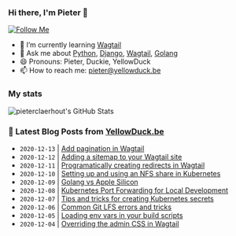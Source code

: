 ### Hi there, I'm Pieter 👋  
[![Follow Me](https://img.shields.io/github/followers/pieterclaerhout?label=Follow&style=social)](https://github.com/pieterclaerhout)

- 🌱 I’m currently learning [Wagtail](https://wagtail.io)
- 💬 Ask me about [Python](https://www.python.org), [Django](https://www.djangoproject.com), [Wagtail](https://wagtail.io), [Golang](https://golang.org)
- 😄 Pronouns: Pieter, Duckie, YellowDuck
- 📫 How to reach me: pieter@yellowduck.be

### My stats

![pieterclaerhout's GitHub Stats](https://github-readme-stats.vercel.app/api?username=pieterclaerhout&show_icons=true&count_private=true&line_height=40)

### 📩 Latest Blog Posts from [YellowDuck.be](https://www.yellowduck.be/)
<!-- BLOG-POST-LIST:START -->
- `2020-12-13` | [Add pagination in Wagtail](https://www.yellowduck.be/add-pagination-wagtail?utm_source=Add+pagination+in+Wagtail&utm_medium=RSS&utm_campaign=RSS+Reader)  
- `2020-12-12` | [Adding a sitemap to your Wagtail site](https://www.yellowduck.be/adding-sitemap-your-wagtail-site?utm_source=Adding+a+sitemap+to+your+Wagtail+site&utm_medium=RSS&utm_campaign=RSS+Reader)  
- `2020-12-11` | [Programatically creating redirects in Wagtail](https://www.yellowduck.be/programatically-creating-redirects-wagtail?utm_source=Programatically+creating+redirects+in+Wagtail&utm_medium=RSS&utm_campaign=RSS+Reader)  
- `2020-12-10` | [Setting up and using an NFS share in Kubernetes](https://www.yellowduck.be/setting-up-and-using-an-nfs-share-in-kubernetes?utm_source=Setting+up+and+using+an+NFS+share+in+Kubernetes&utm_medium=RSS&utm_campaign=RSS+Reader)  
- `2020-12-09` | [Golang vs Apple Silicon](https://www.yellowduck.be/golang-vs-apple-silicon?utm_source=Golang+vs+Apple+Silicon&utm_medium=RSS&utm_campaign=RSS+Reader)  
- `2020-12-08` | [Kubernetes Port Forwarding for Local Development](https://www.yellowduck.be/kubernetes-port-forwarding-for-local-development?utm_source=Kubernetes+Port+Forwarding+for+Local+Development&utm_medium=RSS&utm_campaign=RSS+Reader)  
- `2020-12-07` | [Tips and tricks for creating Kubernetes secrets](https://www.yellowduck.be/tips-and-tricks-for-creating-kubernetes-secrets?utm_source=Tips+and+tricks+for+creating+Kubernetes+secrets&utm_medium=RSS&utm_campaign=RSS+Reader)  
- `2020-12-06` | [Common Git LFS errors and tricks](https://www.yellowduck.be/common-git-lfs-errors-and-tricks?utm_source=Common+Git+LFS+errors+and+tricks&utm_medium=RSS&utm_campaign=RSS+Reader)  
- `2020-12-05` | [Loading env vars in your build scripts](https://www.yellowduck.be/loading-env-vars-in-your-build-scripts?utm_source=Loading+env+vars+in+your+build+scripts&utm_medium=RSS&utm_campaign=RSS+Reader)  
- `2020-12-04` | [Overriding the admin CSS in Wagtail](https://www.yellowduck.be/overriding-the-admin-css-in-wagtail?utm_source=Overriding+the+admin+CSS+in+Wagtail&utm_medium=RSS&utm_campaign=RSS+Reader)  

<!-- BLOG-POST-LIST:END -->
